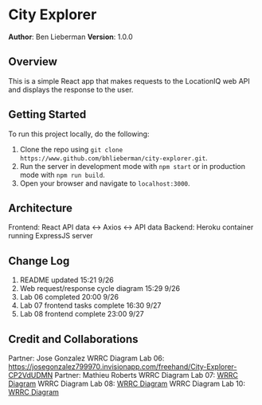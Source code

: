 # City Explorer

**Author**: Ben Lieberman
**Version**: 1.0.0

## Overview
This is a simple React app that makes requests to the LocationIQ web API and displays the response to the user.

## Getting Started
To run this project locally, do the following:
1. Clone the repo using `git clone https://www.github.com/bhlieberman/city-explorer.git`.
2. Run the server in development mode with `npm start` or in production mode with `npm run build`.
3. Open your browser and navigate to `localhost:3000`. 

## Architecture
Frontend:
React
API data <-> Axios <-> API data
Backend: 
Heroku container running ExpressJS server

## Change Log
1. README updated 15:21 9/26
2. Web request/response cycle diagram 15:29 9/26
3. Lab 06 completed 20:00 9/26
4. Lab 07 frontend tasks complete 16:30 9/27
5. Lab 08 frontend complete 23:00 9/27

## Credit and Collaborations
Partner: Jose Gonzalez
WRRC Diagram Lab 06: https://josegonzalez799970.invisionapp.com/freehand/City-Explorer-CP2VdUDMN
Partner: Mathieu Roberts
WRRC Diagram Lab 07: [WRRC Diagram](./city-explorer-wrrc-diagram.png)
WRRC Diagram Lab 08: [WRRC Diagram](https://github.com/bhlieberman/city-explorer-api/wrrc-lab-08.png)
WRRC Diagram Lab 10: [WRRC Diagram](https://github.com/bhlieberman/city-explorer-api/wrrc-lab-10.png)